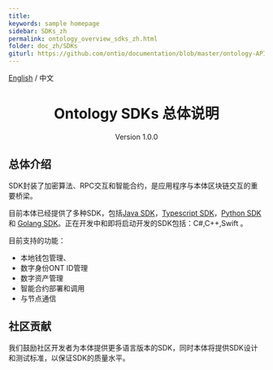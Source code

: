 ```yaml
---
title:
keywords: sample homepage
sidebar: SDKs_zh
permalink: ontology_overview_sdks_zh.html
folder: doc_zh/SDKs
giturl: https://github.com/ontio/documentation/blob/master/ontology-API/ontology_overview_sdks_zh.md
---
```



[English](./ontology_overview_sdks_en.html) / 中文


<h1 align="center">Ontology SDKs 总体说明</h1>
<p align="center" class="version">Version 1.0.0 </p>

## 总体介绍

SDK封装了加密算法、RPC交互和智能合约，是应用程序与本体区块链交互的重要桥梁。

目前本体已经提供了多种SDK，包括[Java SDK](https://github.com/ontio/ontology-java-sdk)，[Typescript SDK](https://github.com/ontio/ontology-ts-sdk)，[Python SDK](https://github.com/ontio/ontology-python-sdk) 和 [Golang SDK](https://github.com/ontio/ontology-go-sdk)。正在开发中和即将启动开发的SDK包括：C#,C++,Swift 。

目前支持的功能：

* 本地钱包管理、
* 数字身份ONT ID管理
* 数字资产管理
* 智能合约部署和调用
* 与节点通信

## 社区贡献

我们鼓励社区开发者为本体提供更多语言版本的SDK，同时本体将提供SDK设计和测试标准，以保证SDK的质量水平。
